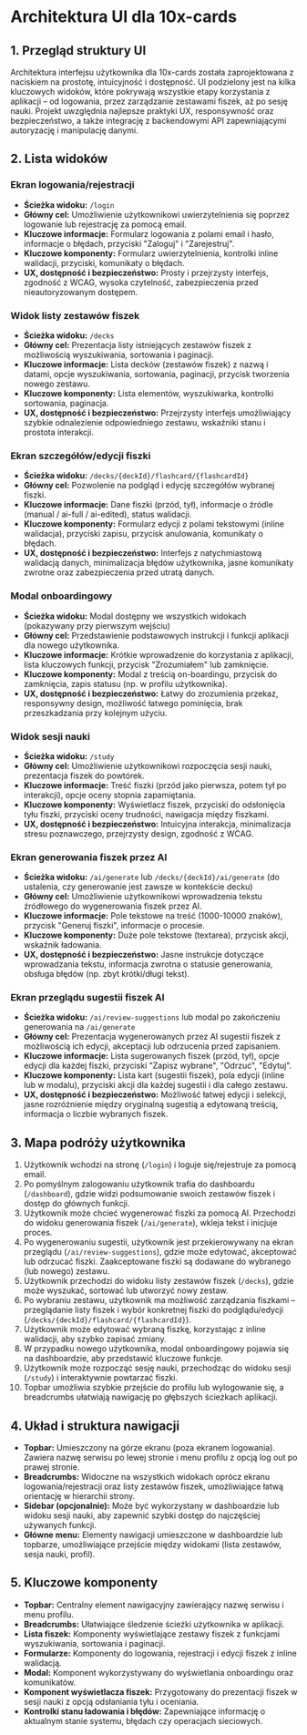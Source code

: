 # Architektura UI dla 10x-cards

## 1. Przegląd struktury UI

Architektura interfejsu użytkownika dla 10x-cards została zaprojektowana z naciskiem na prostotę, intuicyjność i dostępność. UI podzielony jest na kilka kluczowych widoków, które pokrywają wszystkie etapy korzystania z aplikacji – od logowania, przez zarządzanie zestawami fiszek, aż po sesję nauki. Projekt uwzględnia najlepsze praktyki UX, responsywność oraz bezpieczeństwo, a także integrację z backendowymi API zapewniającymi autoryzację i manipulację danymi.

## 2. Lista widoków

### Ekran logowania/rejestracji
- **Ścieżka widoku:** `/login`
- **Główny cel:** Umożliwienie użytkownikowi uwierzytelnienia się poprzez logowanie lub rejestrację za pomocą email.
- **Kluczowe informacje:** Formularz logowania z polami email i hasło, informacje o błędach, przyciski "Zaloguj" i "Zarejestruj".
- **Kluczowe komponenty:** Formularz uwierzytelnienia, kontrolki inline walidacji, przyciski, komunikaty o błędach.
- **UX, dostępność i bezpieczeństwo:** Prosty i przejrzysty interfejs, zgodność z WCAG, wysoka czytelność, zabezpieczenia przed nieautoryzowanym dostępem.

### Widok listy zestawów fiszek
- **Ścieżka widoku:** `/decks`
- **Główny cel:** Prezentacja listy istniejących zestawów fiszek z możliwością wyszukiwania, sortowania i paginacji.
- **Kluczowe informacje:** Lista decków (zestawów fiszek) z nazwą i datami, opcje wyszukiwania, sortowania, paginacji, przycisk tworzenia nowego zestawu.
- **Kluczowe komponenty:** Lista elementów, wyszukiwarka, kontrolki sortowania, paginacja.
- **UX, dostępność i bezpieczeństwo:** Przejrzysty interfejs umożliwiający szybkie odnalezienie odpowiedniego zestawu, wskaźniki stanu i prostota interakcji.

### Ekran szczegółów/edycji fiszki
- **Ścieżka widoku:** `/decks/{deckId}/flashcard/{flashcardId}`
- **Główny cel:** Pozwolenie na podgląd i edycję szczegółów wybranej fiszki.
- **Kluczowe informacje:** Dane fiszki (przód, tył), informacje o źródle (manual / ai-full / ai-edited), status walidacji.
- **Kluczowe komponenty:** Formularz edycji z polami tekstowymi (inline walidacja), przyciski zapisu, przycisk anulowania, komunikaty o błędach.
- **UX, dostępność i bezpieczeństwo:** Interfejs z natychmiastową walidacją danych, minimalizacja błędów użytkownika, jasne komunikaty zwrotne oraz zabezpieczenia przed utratą danych.

### Modal onboardingowy
- **Ścieżka widoku:** Modal dostępny we wszystkich widokach (pokazywany przy pierwszym wejściu)
- **Główny cel:** Przedstawienie podstawowych instrukcji i funkcji aplikacji dla nowego użytkownika.
- **Kluczowe informacje:** Krótkie wprowadzenie do korzystania z aplikacji, lista kluczowych funkcji, przycisk "Zrozumiałem" lub zamknięcie.
- **Kluczowe komponenty:** Modal z treścią on-boardingu, przycisk do zamknięcia, zapis statusu (np. w profilu użytkownika).
- **UX, dostępność i bezpieczeństwo:** Łatwy do zrozumienia przekaz, responsywny design, możliwość łatwego pominięcia, brak przeszkadzania przy kolejnym użyciu.

### Widok sesji nauki
- **Ścieżka widoku:** `/study`
- **Główny cel:** Umożliwienie użytkownikowi rozpoczęcia sesji nauki, prezentacja fiszek do powtórek.
- **Kluczowe informacje:** Treść fiszki (przód jako pierwsza, potem tył po interakcji), opcje oceny stopnia zapamiętania.
- **Kluczowe komponenty:** Wyświetlacz fiszek, przyciski do odsłonięcia tyłu fiszki, przyciski oceny trudności, nawigacja między fiszkami.
- **UX, dostępność i bezpieczeństwo:** Intuicyjna interakcja, minimalizacja stresu poznawczego, przejrzysty design, zgodność z WCAG.

### Ekran generowania fiszek przez AI
- **Ścieżka widoku:** `/ai/generate` lub `/decks/{deckId}/ai/generate` (do ustalenia, czy generowanie jest zawsze w kontekście decku)
- **Główny cel:** Umożliwienie użytkownikowi wprowadzenia tekstu źródłowego do wygenerowania fiszek przez AI.
- **Kluczowe informacje:** Pole tekstowe na treść (1000-10000 znaków), przycisk "Generuj fiszki", informacje o procesie.
- **Kluczowe komponenty:** Duże pole tekstowe (textarea), przycisk akcji, wskaźnik ładowania.
- **UX, dostępność i bezpieczeństwo:** Jasne instrukcje dotyczące wprowadzania tekstu, informacja zwrotna o statusie generowania, obsługa błędów (np. zbyt krótki/długi tekst).

### Ekran przeglądu sugestii fiszek AI
- **Ścieżka widoku:** `/ai/review-suggestions` lub modal po zakończeniu generowania na `/ai/generate`
- **Główny cel:** Prezentacja wygenerowanych przez AI sugestii fiszek z możliwością ich edycji, akceptacji lub odrzucenia przed zapisaniem.
- **Kluczowe informacje:** Lista sugerowanych fiszek (przód, tył), opcje edycji dla każdej fiszki, przyciski "Zapisz wybrane", "Odrzuć", "Edytuj".
- **Kluczowe komponenty:** Lista kart (sugestii fiszek), pola edycji (inline lub w modalu), przyciski akcji dla każdej sugestii i dla całego zestawu.
- **UX, dostępność i bezpieczeństwo:** Możliwość łatwej edycji i selekcji, jasne rozróżnienie między oryginalną sugestią a edytowaną treścią, informacja o liczbie wybranych fiszek.

## 3. Mapa podróży użytkownika

1. Użytkownik wchodzi na stronę (`/login`) i loguje się/rejestruje za pomocą email.
2. Po pomyślnym zalogowaniu użytkownik trafia do dashboardu (`/dashboard`), gdzie widzi podsumowanie swoich zestawów fiszek i dostęp do głównych funkcji.
3. Użytkownik może chcieć wygenerować fiszki za pomocą AI. Przechodzi do widoku generowania fiszek (`/ai/generate`), wkleja tekst i inicjuje proces.
4. Po wygenerowaniu sugestii, użytkownik jest przekierowywany na ekran przeglądu (`/ai/review-suggestions`), gdzie może edytować, akceptować lub odrzucać fiszki. Zaakceptowane fiszki są dodawane do wybranego (lub nowego) zestawu.
5. Użytkownik przechodzi do widoku listy zestawów fiszek (`/decks`), gdzie może wyszukać, sortować lub utworzyć nowy zestaw.
6. Po wybraniu zestawu, użytkownik ma możliwość zarządzania fiszkami – przeglądanie listy fiszek i wybór konkretnej fiszki do podglądu/edycji (`/decks/{deckId}/flashcard/{flashcardId}`).
7. Użytkownik może edytować wybraną fiszkę, korzystając z inline walidacji, aby szybko zapisać zmiany.
8. W przypadku nowego użytkownika, modal onboardingowy pojawia się na dashboardzie, aby przedstawić kluczowe funkcje.
9. Użytkownik może rozpocząć sesję nauki, przechodząc do widoku sesji (`/study`) i interaktywnie powtarzać fiszki.
10. Topbar umożliwia szybkie przejście do profilu lub wylogowanie się, a breadcrumbs ułatwiają nawigację po głębszych ścieżkach aplikacji.

## 4. Układ i struktura nawigacji

- **Topbar:** Umieszczony na górze ekranu (poza ekranem logowania). Zawiera nazwę serwisu po lewej stronie i menu profilu z opcją log out po prawej stronie.
- **Breadcrumbs:** Widoczne na wszystkich widokach oprócz ekranu logowania/rejestracji oraz listy zestawów fiszek, umożliwiające łatwą orientację w hierarchii strony.
- **Sidebar (opcjonalnie):** Może być wykorzystany w dashboardzie lub widoku sesji nauki, aby zapewnić szybki dostęp do najczęściej używanych funkcji.
- **Główne menu:** Elementy nawigacji umieszczone w dashboardzie lub topbarze, umożliwiające przejście między widokami (lista zestawów, sesja nauki, profil).

## 5. Kluczowe komponenty

- **Topbar:** Centralny element nawigacyjny zawierający nazwę serwisu i menu profilu.
- **Breadcrumbs:** Ułatwiające śledzenie ścieżki użytkownika w aplikacji.
- **Lista fiszek:** Komponenty wyświetlające zestawy fiszek z funkcjami wyszukiwania, sortowania i paginacji.
- **Formularze:** Komponenty do logowania, rejestracji i edycji fiszek z inline walidacją.
- **Modal:** Komponent wykorzystywany do wyświetlania onboardingu oraz komunikatów.
- **Komponent wyświetlacza fiszek:** Przygotowany do prezentacji fiszek w sesji nauki z opcją odsłaniania tyłu i oceniania.
- **Kontrolki stanu ładowania i błędów:** Zapewniające informację o aktualnym stanie systemu, błędach czy operacjach sieciowych. 